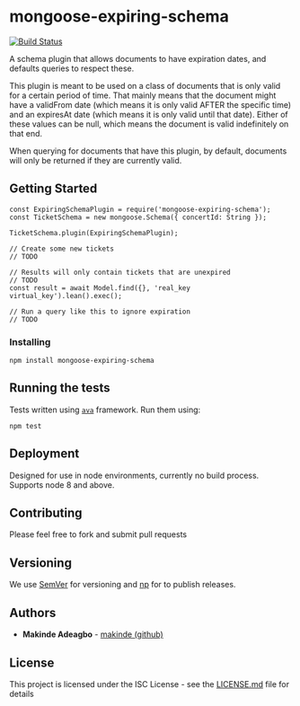 # mongoose-expiring-schema
[![Build Status](https://travis-ci.org/makinde/mongoose-expiring-schema.svg?branch=master)](https://travis-ci.org/makinde/mongoose-expiring-schema)

A schema plugin that allows documents to have expiration dates, and defaults queries to respect these.

This plugin is meant to be used on a class of documents that is only valid for a certain period of time. That mainly means that the document might have a validFrom date (which means it is only valid AFTER the specific time) and an expiresAt date (which means it is only valid until that date). Either of these values can be null, which means the document is valid indefinitely on that end.

When querying for documents that have this plugin, by default, documents will only be returned if they are currently valid.

## Getting Started

```
const ExpiringSchemaPlugin = require('mongoose-expiring-schema');
const TicketSchema = new mongoose.Schema({ concertId: String });

TicketSchema.plugin(ExpiringSchemaPlugin);

// Create some new tickets
// TODO

// Results will only contain tickets that are unexpired
// TODO
const result = await Model.find({}, 'real_key virtual_key').lean().exec();

// Run a query like this to ignore expiration
// TODO
```

### Installing

```
npm install mongoose-expiring-schema
```

## Running the tests

Tests written using [`ava`](https://www.npmjs.com/package/ava) framework. Run them using:

```
npm test
```

## Deployment

Designed for use in node environments, currently no build process. Supports node 8 and above.

## Contributing

Please feel free to fork and submit pull requests

## Versioning

We use [SemVer](http://semver.org/) for versioning and [np](https://www.npmjs.com/package/np) for to publish releases.

## Authors

* **Makinde Adeagbo** - [makinde (github)](https://github.com/makinde)

## License

This project is licensed under the ISC License - see the [LICENSE.md](LICENSE.md) file for details
